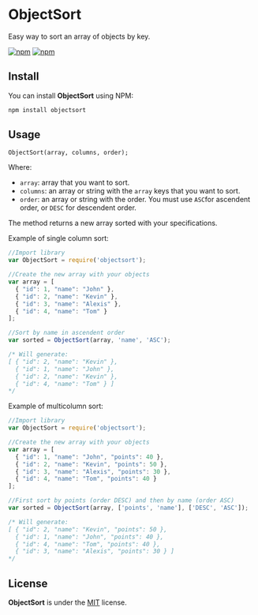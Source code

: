 # ObjectSort

Easy way to sort an array of objects by key.

[![npm](https://img.shields.io/npm/v/objectsort.svg?style=flat-square)](https://www.npmjs.com/package/objectsort)
[![npm](https://img.shields.io/npm/dt/objectsort.svg?style=flat-square)](https://www.npmjs.com/package/objectsort)


## Install

You can install **ObjectSort** using NPM:

```sh
npm install objectsort
```


## Usage

```
ObjectSort(array, columns, order);
```

Where:

- `array`: array that you want to sort.
- `columns`: an array or string with the `array` keys that you want to sort.
- `order`: an array or string with the order. You must use `ASC`for ascendent order, or `DESC` for descendent order.

The method returns a new array sorted with your specifications.

Example of single column sort:

```javascript
//Import library
var ObjectSort = require('objectsort');

//Create the new array with your objects
var array = [
  { "id": 1, "name": "John" },
  { "id": 2, "name": "Kevin" },
  { "id": 3, "name": "Alexis" },
  { "id": 4, "name": "Tom" }
];

//Sort by name in ascendent order
var sorted = ObjectSort(array, 'name', 'ASC');

/* Will generate:
[ { "id": 2, "name": "Kevin" },
  { "id": 1, "name": "John" },
  { "id": 2, "name": "Kevin" },
  { "id": 4, "name": "Tom" } ]
*/
```

Example of multicolumn sort:

```javascript
//Import library
var ObjectSort = require('objectsort');

//Create the new array with your objects
var array = [
  { "id": 1, "name": "John", "points": 40 },
  { "id": 2, "name": "Kevin", "points": 50 },
  { "id": 3, "name": "Alexis", "points": 30 },
  { "id": 4, "name": "Tom", "points": 40 }
];

//First sort by points (order DESC) and then by name (order ASC)
var sorted = ObjectSort(array, ['points', 'name'], ['DESC', 'ASC']);

/* Will generate:
[ { "id": 2, "name": "Kevin", "points": 50 },
  { "id": 1, "name": "John", "points": 40 },
  { "id": 4, "name": "Tom", "points": 40 },
  { "id": 3, "name": "Alexis", "points": 30 } ]
*/

```


## License

**ObjectSort** is under the [MIT](LICENSE) license.
